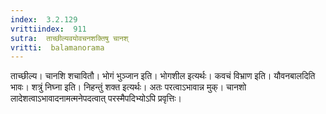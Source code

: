 ```yaml
---
index:  3.2.129
vrittiindex:  911
sutra:  ताच्छील्यवयोवचनशक्तिषु चानश्
vritti:  balamanorama 
---
```


ताच्छील्य। चानशि शचावितौ। भोगं भुञ्जान इति। भोगशील इत्यर्थः। कवचं विभ्राण इति। यौवनबालदिति भावः। शत्रुं निघ्ना इति। निहन्तुं शक्त इत्यर्थः। अतः परत्वाऽभावान्न मुक्। चानशो लादेशत्वाऽभावादनामत्मनेपदत्वात् परस्मैपदिभ्योऽपि प्रवृत्तिः। 

